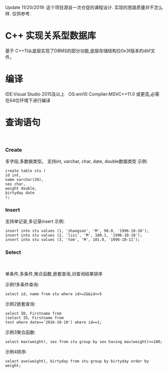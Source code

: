 Update 11/20/2019:
这个项目源自一次仓促的课程设计. 实现的思路质量并不怎么样. 仅供参考.

<h1>C++ 实现关系型数据库</h1> 
基于 C++11从底层实现了DBMS的部分功能,底层存储结构位0x3f版本的dbf文件。   
<h1>编译</h1>
IDE:Visual Studio 2015及以上   
OS:win10   
Complier:MSVC++11.0 或更高,必需在64位环境下进行编译   
<h1>查询语句</h1>   
<h3>Create</h3>   
多字段,多数据类型。   
支持int, varchar, char, date, double数据类型   
示例:   

```
create table stu (
id int,
name varchar(20),
sex char,
weight double,
birtyday date
);
```
<h3>Insert</h3>   
支持单记录,多记录insert   
示例:   

```
insert into stu values (1, 'zhangsan', 'M', 90.0, '1996-10-10');
insert into stu values (2, 'lisi', 'M', 100.1, '1996-10-10');
insert into stu values (3, 'tom', 'M', 101.0, '1996-10-11');
```
<h3>Select</h3>   

单条件,多条件,聚合函数,嵌套查询,对查询结果排序   

示例1多条件查询:
```
select id, name from stu where id>=2&&id<=5
```   

示例2嵌套查询:
```
select ID, Firstname from
(select ID, Firstname from
test where date=='2016-10-10') where id==1;
```   

示例3聚合函数:   
```
select max(weight), sex from stu group by sex having max(weight)>=100;
```

示例4排序:   

```
select ave(weight), birtyday from stu group by birtyday order by weight;
```
